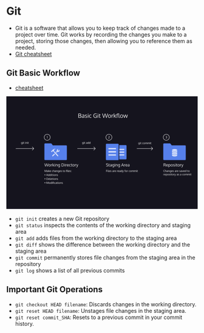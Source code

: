 # Git
- Git is a software that allows you to keep track of changes made to a project over time. Git works by recording the changes you make to a project, storing those changes, then allowing you to reference them as needed.
- [Git cheatsheet](./resources/git-cheat-sheet-education.pdf)

## Git Basic Workflow
- [cheatsheet](./resources/basic_git_workflow.pdf)

![](./resources/basic_git_workflow.png)

- `git init` creates a new Git repository
- `git status` inspects the contents of the working directory and staging area
- `git add` adds files from the working directory to the staging area
- `git diff` shows the difference between the working directory and the staging area
- `git commit` permanently stores file changes from the staging area in the repository
- `git log` shows a list of all previous commits

## Important Git Operations
- `git checkout HEAD filename`: Discards changes in the working directory.
- `git reset HEAD filename`: Unstages file changes in the staging area.
- `git reset commit_SHA`: Resets to a previous commit in your commit history.